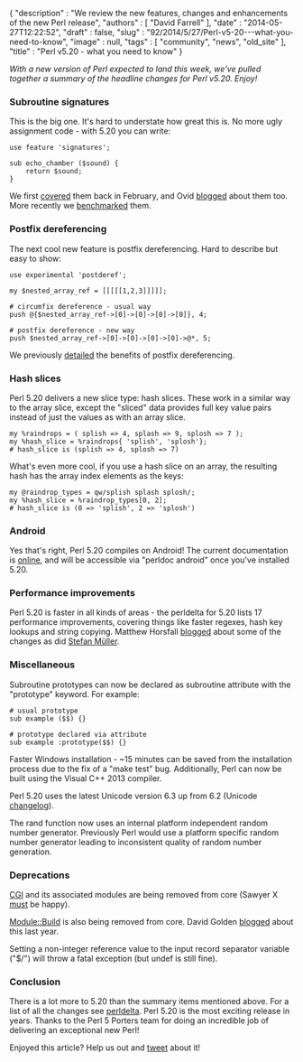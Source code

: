 {
   "description" : "We review the new features, changes and enhancements of the new Perl release",
   "authors" : [
      "David Farrell"
   ],
   "date" : "2014-05-27T12:22:52",
   "draft" : false,
   "slug" : "92/2014/5/27/Perl-v5-20---what-you-need-to-know",
   "image" : null,
   "tags" : [
      "community",
      "news",
      "old_site"
   ],
   "title" : "Perl v5.20 - what you need to know"
}

*With a new version of Perl expected to land this week, we've pulled together a summary of the headline changes for Perl v5.20. Enjoy!*

### Subroutine signatures

This is the big one. It's hard to understate how great this is. No more ugly assignment code - with 5.20 you can write:

``` prettyprint
use feature 'signatures';

sub echo_chamber ($sound) {
    return $sound;
}
```

We first [covered](http://perltricks.com/article/72/2014/2/24/Perl-levels-up-with-native-subroutine-signatures) them back in February, and Ovid [blogged](http://blogs.perl.org/users/ovid/2014/03/subroutine-signatures-in-perl-are-long-overdue.html) about them too. More recently we [benchmarked](http://perltricks.com/article/88/2014/5/12/Benchmarking-subroutine-signatures) them.

### Postfix dereferencing

The next cool new feature is postfix dereferencing. Hard to describe but easy to show:

``` prettyprint
use experimental 'postderef';

my $nested_array_ref = [[[[[1,2,3]]]]];

# circumfix dereference - usual way
push @{$nested_array_ref->[0]->[0]->[0]->[0]}, 4;

# postfix dereference - new way
push $nested_array_ref->[0]->[0]->[0]->[0]->@*, 5;
```

We previously [detailed](http://perltricks.com/article/68/2014/2/13/Cool-new-Perl-feature--postfix-dereferencing) the benefits of postfix dereferencing.

### Hash slices

Perl 5.20 delivers a new slice type: hash slices. These work in a similar way to the array slice, except the "sliced" data provides full key value pairs instead of just the values as with an array slice.

``` prettyprint
my %raindrops = ( splish => 4, splash => 9, splosh => 7 );
my %hash_slice = %raindrops{ 'splish', 'splosh'};
# hash_slice is (splish => 4, splosh => 7)
```

What's even more cool, if you use a hash slice on an array, the resulting hash has the array index elements as the keys:

``` prettyprint
my @raindrop_types = qw/splish splash splosh/;
my %hash_slice = %raindrop_types[0, 2];
# hash_slice is (0 => 'splish', 2 => 'splosh')
```

### Android

Yes that's right, Perl 5.20 compiles on Android! The current documentation is [online](https://github.com/Perl/perl5/blob/blead/README.android), and will be accessible via "perldoc android" once you've installed 5.20.

### Performance improvements

Perl 5.20 is faster in all kinds of areas - the perldelta for 5.20 lists 17 performance improvements, covering things like faster regexes, hash key lookups and string copying. Matthew Horsfall [blogged](http://blogs.perl.org/users/matthew_horsfall/2014/02/perl-519x-performance-improvements.html) about some of the changes as did [Stefan Müller](http://blog.booking.com/more-optimizations-in-perl-5.20-to-be.html).

### Miscellaneous

Subroutine prototypes can now be declared as subroutine attribute with the "prototype" keyword. For example:

``` prettyprint
# usual prototype
sub example ($$) {}

# prototype declared via attribute
sub example :prototype($$) {}
```

Faster Windows installation - ~15 minutes can be saved from the installation process due to the fix of a "make test" bug. Additionally, Perl can now be built using the Visual C++ 2013 compiler.

Perl 5.20 uses the latest Unicode version 6.3 up from 6.2 (Unicode [changelog](http://www.unicode.org/versions/Unicode6.3.0/)).

The rand function now uses an internal platform independent random number generator. Previously Perl would use a platform specific random number generator leading to inconsistent quality of random number generation.

### Deprecations

[CGI](https://metacpan.org/pod/CGI) and its associated modules are being removed from core (Sawyer X [must](http://www.youtube.com/watch?v=jKOqtRMT85s) be happy).

[Module::Build](https://metacpan.org/pod/Module::Build) is also being removed from core. David Golden [blogged](http://www.dagolden.com/index.php/2140/paying-respect-to-modulebuild/) about this last year.

Setting a non-integer reference value to the input record separator variable ("$/") will throw a fatal exception (but undef is still fine).

### Conclusion

There is a lot more to 5.20 than the summary items mentioned above. For a list of all the changes see [perldelta](https://github.com/Perl/perl5/blob/blead/pod/perl5200delta.pod). Perl 5.20 is the most exciting release in years. Thanks to the Perl 5 Porters team for doing an incredible job of delivering an exceptional new Perl!

Enjoyed this article? Help us out and [tweet](https://twitter.com/intent/tweet?original_referer=http%3A%2F%2Fperltricks.com%2Farticle%2F92%2F2014%2F5%2F27%2FPerl-v5-20-what-you-need-to-know&text=Perl+v5.20+-+what+you+need+to+know&tw_p=tweetbutton&url=http%3A%2F%2Fperltricks.com%2Farticle%2F92%2F2014%2F5%2F27%2FPerl-v5-20-what-you-need-to-know&via=perltricks) about it!

